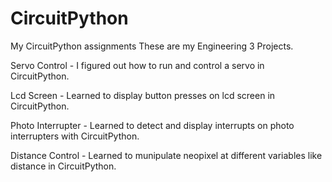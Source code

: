 # CircuitPython
My CircuitPython assignments
These are my Engineering 3 Projects.

Servo Control - I figured out how to run and control a servo in CircuitPython.

Lcd Screen - Learned to display button presses on lcd screen in CircuitPython.

Photo Interrupter - Learned to detect and display interrupts on photo interrupters with CircuitPython.

Distance Control - Learned to munipulate neopixel at different variables like distance in CircuitPython.
